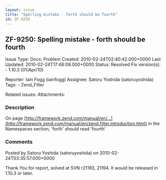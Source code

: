 ```yaml
---
layout: issue
title: "Spelling mistake - forth should be fourth"
id: ZF-9250
---
```


ZF-9250: Spelling mistake - forth should be fourth
--------------------------------------------------

 Issue Type: Docs: Problem Created: 2010-02-24T02:40:42.000+0000 Last Updated: 2010-02-24T17:48:08.000+0000 Status: Resolved Fix version(s): - 1.10.3 (01/Apr/10)
 
 Reporter:  Iain Fogg (iainfogg)  Assignee:  Satoru Yoshida (satoruyoshida)  Tags: - Zend\_Filter
 
 Related issues: 
 Attachments: 
### Description

On page [http://framework.zend.com/manual/en/…](http://framework.zend.com/manual/en/zend.filter.introduction.html) in the Namespaces section, 'forth' should read 'fourth'

 

 

### Comments

Posted by Satoru Yoshida (satoruyoshida) on 2010-02-24T03:35:57.000+0000

Thank You for report, solved at SVN r21193, 21194. It would be released in 1.10.3 or later.

 

 